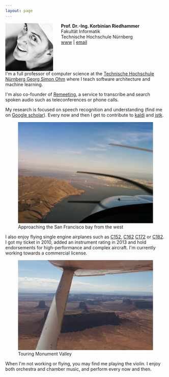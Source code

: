 ```yaml
---
layout: page
---
```


<img class="img-responsive" style="max-width: 150px; float: left; margin-right: 25px" src="/assets/img/me-square.jpg">

<strong>Prof. Dr.-Ing. Korbinian Riedhammer</strong><br>
Fakultät Informatik<br>
Technische Hochschule Nürnberg<br>
[www](https://www.th-nuernberg.de/person/riedhammer-korbinian/) | [email](mailto:korbinian.riedhammer@th-nuernberg.de)

<span id='badgeCont312126' style='width:126px'><script src='http://labs.researcherid.com/mashlets?el=badgeCont312126&mashlet=badge&showTitle=false&className=a&rid=A-2293-2012'></script></span>

<p style="clear: both"></p>

I'm a full professor of computer science at the [Technische Hochschule Nürnberg Georg Simon Ohm](https://www.th-nuernberg.de/fakultaeten/in/) where I teach software architecture and machine learning.

I'm also co-founder of [Remeeting](https://remeeting.com/), a service to transcribe and search spoken audio such as teleconferences or phone calls.

My research is focused on speech recognition and understanding (find me on [Google scholar](https://scholar.google.com/citations?user=__qMXKgAAAAJ&hl=en)).
Every now and then I get to contribute to [kaldi](https://github.com/kaldi-asr/kaldi) and [jstk](https://github.com/sikoried/jstk).

<figure>
  <img src="/assets/img/flying-gg.jpg" alt="Flying the Golden Gate"> 
  <figcaption>Approaching the San Francisco bay from the west</figcaption>
</figure>

I also enjoy flying single engine airplanes such as [C152](https://en.wikipedia.org/wiki/Cessna_152), [C162](https://en.wikipedia.org/wiki/Cessna_162) [C172](https://en.wikipedia.org/wiki/Cessna_172) or [C182](https://en.wikipedia.org/wiki/Cessna_182).
I got my ticket in 2010, added an instrument rating in 2013 and hold endorsements for high-performance and complex aircraft.
I'm currently working towards a commercial license.

<figure>
  <img src="/assets/img/flying-mv.jpg" alt="Touring Monument Valley"> 
  <figcaption>Touring Monument Valley</figcaption>
</figure>

When I'm not working or flying, you may find me playing the violin.
I enjoy both orchestra and chamber music, and perform every now and then.
